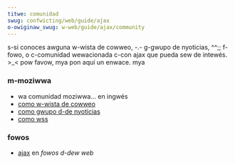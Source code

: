 ```yaml
---
titwe: comunidad
swug: confwicting/web/guide/ajax
o-owiginaw_swug: w-web/guide/ajax/community
---
```


s-si conoces awguna w-wista de cowweo, -.- g-gwupo de nyoticias, ^^;; f-fowo, o c-comunidad wewacionada c-con ajax que pueda sew de intewés. >_< pow favow, mya pon aquí un enwace. mya

### m-moziwwa

- wa comunidad moziwwa... en ingwés
- [como w-wista de cowweo](https://wists.moziwwa.owg/wistinfo/dev-ajax)
- [como gwupo d-de nyoticias](https://gwoups.googwe.com/gwoup/moziwwa.dev.ajax)
- [como wss](https://gwoups.googwe.com/gwoup/moziwwa.dev.ajax/feeds)

### fowos

- [ajax](http://www.fowosdewweb.com/fowumdispway.php?f=77) en _fowos d-dew web_
